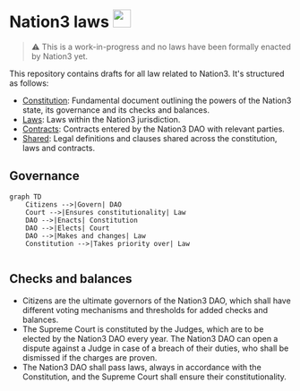 # Nation3 laws <img src="https://nation3.org/flag.svg" width="32">

> :warning: This is a work-in-progress and no laws have been formally enacted by Nation3 yet.

This repository contains drafts for all law related to Nation3. It's structured as follows:
- [Constitution](Constitution.linked.md): Fundamental document outlining the powers of the Nation3 state, its governance and its checks and balances.
- [Laws](laws): Laws within the Nation3 jurisdiction.
- [Contracts](contracts): Contracts entered by the Nation3 DAO with relevant parties.
- [Shared](shared): Legal definitions and clauses shared across the constitution, laws and contracts.

## Governance

```mermaid
graph TD
    Citizens -->|Govern| DAO
    Court -->|Ensures constitutionality| Law
    DAO -->|Enacts| Constitution
    DAO -->|Elects| Court
    DAO -->|Makes and changes| Law
    Constitution -->|Takes priority over| Law
    
```

## Checks and balances
- Citizens are the ultimate governors of the Nation3 DAO, which shall have different voting mechanisms and thresholds for added checks and balances.
- The Supreme Court is constituted by the Judges, which are to be elected by the Nation3 DAO every year. The Nation3 DAO can open a dispute against a Judge in case of a breach of their duties, who shall be dismissed if the charges are proven.
- The Nation3 DAO shall pass laws, always in accordance with the Constitution, and the Supreme Court shall ensure their constitutionality.